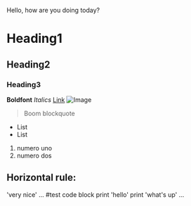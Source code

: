 Hello, how are you doing today?
# Heading1
## Heading2
### Heading3
**Boldfont**
*Italics*
[Link](https://www.youtube.com/)
![Image](https://pngimg.com/uploads/mario/mario_PNG125.png)
> Boom blockquote
* List 
* List
1. numero uno
2. numero dos

Horizontal rule:
---
'very nice'
...
#test code block
print 'hello'
print 'what's up'
...
